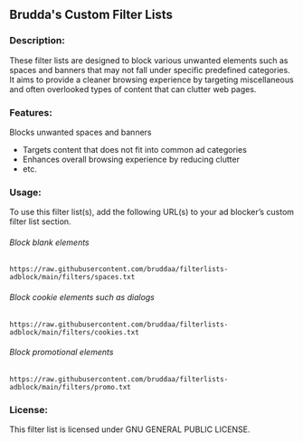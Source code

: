## Brudda's Custom Filter Lists

### Description:

These filter lists are designed to block various unwanted elements such as spaces and banners that may not fall under specific predefined categories. It aims to provide a cleaner browsing experience by targeting miscellaneous and often overlooked types of content that can clutter web pages.

### Features:
Blocks unwanted spaces and banners
- Targets content that does not fit into common ad categories
- Enhances overall browsing experience by reducing clutter
- etc.

### Usage:
To use this filter list(s), add the following URL(s) to your ad blocker’s custom filter list section.

###### Block blank elements
```
https://raw.githubusercontent.com/bruddaa/filterlists-adblock/main/filters/spaces.txt
```
###### Block cookie elements such as dialogs
```
https://raw.githubusercontent.com/bruddaa/filterlists-adblock/main/filters/cookies.txt
```
###### Block promotional elements
```
https://raw.githubusercontent.com/bruddaa/filterlists-adblock/main/filters/promo.txt
```
### License:
This filter list is licensed under GNU GENERAL PUBLIC LICENSE.
